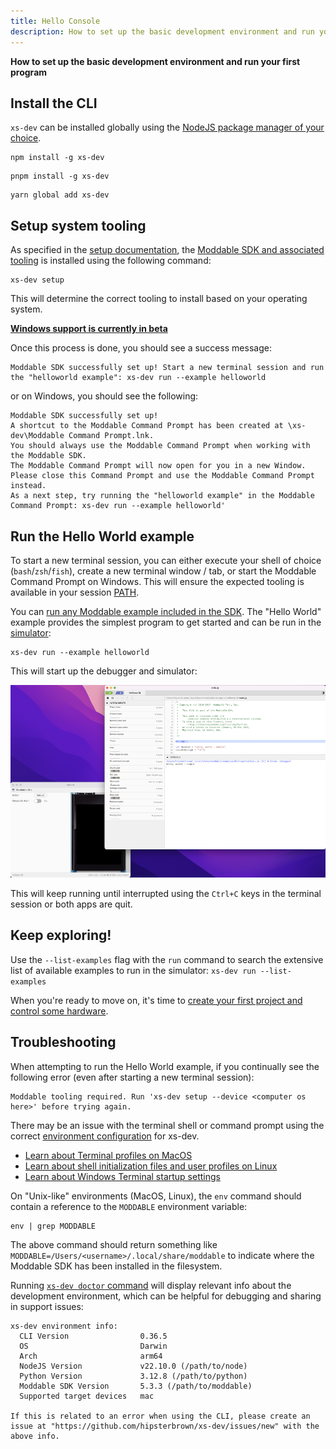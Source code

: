 ```yaml
---
title: Hello Console
description: How to set up the basic development environment and run your first program
---
```


**How to set up the basic development environment and run your first program**

## Install the CLI

`xs-dev` can be installed globally using the [NodeJS package manager of your choice](/guide/00-prepare#nodejs--package-manager-optional).

```
npm install -g xs-dev
```

```
pnpm install -g xs-dev
```

```
yarn global add xs-dev
```

## Setup system tooling

As specified in the [setup documentation](/features/setup/), the [Moddable SDK and associated tooling](https://github.com/Moddable-OpenSource/moddable/blob/public/documentation/tools/tools.md) is installed using the following command:

```
xs-dev setup
```

This will determine the correct tooling to install based on your operating system.

**[Windows support is currently in beta](https://github.com/HipsterBrown/xs-dev/pull/63)**

Once this process is done, you should see a success message:

```
Moddable SDK successfully set up! Start a new terminal session and run the "helloworld example": xs-dev run --example helloworld
```

or on Windows, you should see the following:

```
Moddable SDK successfully set up!
A shortcut to the Moddable Command Prompt has been created at \xs-dev\Moddable Command Prompt.lnk.
You should always use the Moddable Command Prompt when working with the Moddable SDK.
The Moddable Command Prompt will now open for you in a new Window. Please close this Command Prompt and use the Moddable Command Prompt instead.
As a next step, try running the "helloworld example" in the Moddable Command Prompt: xs-dev run --example helloworld'
```

## Run the Hello World example

To start a new terminal session, you can either execute your shell of choice (`bash`/`zsh`/`fish`), create a new terminal window / tab, or start the Moddable Command Prompt on Windows. This will ensure the expected tooling is available in your session [PATH](https://en.wikipedia.org/wiki/PATH_(variable)).

You can [run any Moddable example included in the SDK](/features/run#moddable-examples). The "Hello World" example provides the simplest program to get started and can be run in the [simulator](https://github.com/Moddable-OpenSource/moddable/blob/public/documentation/tools/tools.md#simulator):

```
xs-dev run --example helloworld
```

This will start up the debugger and simulator:

![Moddable simulator app and debugger app running on MacOS](../../../assets/run-hello-world.png)

This will keep running until interrupted using the `Ctrl+C` keys in the terminal session or both apps are quit.

## Keep exploring!

Use the `--list-examples` flag with the `run` command to search the extensive list of available examples to run in the simulator: `xs-dev run --list-examples`

When you're ready to move on, it's time to [create your first project and control some hardware](/guide/02-blinky).

## Troubleshooting

When attempting to run the Hello World example, if you continually see the following error (even after starting a new terminal session):

```
Moddable tooling required. Run 'xs-dev setup --device <computer os here>' before trying again.
```

There may be an issue with the terminal shell or command prompt using the correct [environment configuration](/features/setup#overview) for xs-dev.

- [Learn about Terminal profiles on MacOS](https://support.apple.com/guide/terminal/default-startup-terminal-window-profiles-trml5856b1f2/mac)
- [Learn about shell initialization files and user profiles on Linux](https://www.tecmint.com/understanding-shell-initialization-files-and-user-profiles-linux/)
- [Learn about Windows Terminal startup settings](https://learn.microsoft.com/en-us/windows/terminal/customize-settings/startup)

On "Unix-like" environments (MacOS, Linux), the `env` command should contain a reference to the `MODDABLE` environment variable:

```
env | grep MODDABLE
```
The above command should return something like `MODDABLE=/Users/<username>/.local/share/moddable` to indicate where the Moddable SDK has been installed in the filesystem.

Running [`xs-dev doctor` command](/features/doctor) will display relevant info about the development environment, which can be helpful for debugging and sharing in support issues:

```
xs-dev environment info:
  CLI Version                0.36.5
  OS                         Darwin
  Arch                       arm64
  NodeJS Version             v22.10.0 (/path/to/node)
  Python Version             3.12.8 (/path/to/python)
  Moddable SDK Version       5.3.3 (/path/to/moddable)
  Supported target devices   mac

If this is related to an error when using the CLI, please create an issue at "https://github.com/hipsterbrown/xs-dev/issues/new" with the above info.
```
